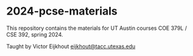 # 2024-pcse-materials

This repository contains the materials for
UT Austin courses COE 379L / CSE 392, spring 2024.

Taught by Victor Eijkhout eijkhout@tacc.utexas.edu
